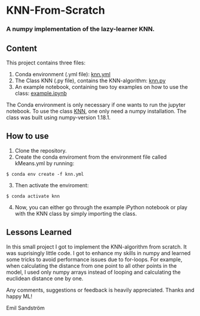 # KNN-From-Scratch
### A numpy implementation of the lazy-learner KNN.

## Content
This project contains three files:
1. Conda environment (.yml file): [knn.yml](https://github.com/EmpanS/KNN-From-Scratch/blob/master/knn.yml)
2. The Class KNN (.py file), contains the KNN-algorithm: [knn.py](https://github.com/EmpanS/KNN-From-Scratch/blob/master/knn.py)
3. An example notebook, containing two toy examples on how to use the class: [example.ipynb](https://github.com/EmpanS/KNN-From-Scratch/blob/master/example.ipynb)

The Conda environment is only necessary if one wants to run the jupyter notebook. To use the class [KNN](https://github.com/EmpanS/KNN-From-Scratch/blob/master/knn.py), one only need a numpy installation. The class was built using numpy-version 1.18.1.

## How to use
1. Clone the repository.
2. Create the conda enviroment from the environment file called kMeans.yml by running:
```console
$ conda env create -f knn.yml
```
3. Then activate the enviroment:
```console
$ conda activate knn
```
4. Now, you can either go through the example iPython notebook or play with the KNN class by simply importing the class. 

## Lessons Learned
In this small project I got to implement the KNN-algorithm from scratch. It was suprisingly little code. I got to enhance my skills in numpy and learned some tricks to avoid performance issues due to for-loops. For example, when calculating the distance from one point to all other points in the model, I used only numpy arrays instead of looping and calculating the euclidean distance one by one.

Any comments, suggestions or feedback is heavily appreciated. Thanks and happy ML!

Emil Sandström
